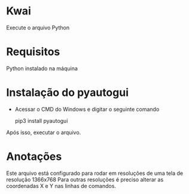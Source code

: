# Kwai
Execute o arquivo Python

# Requisitos
Python instalado na máquina

# Instalação do pyautogui
  - Acessar o CMD do Windows e digitar o seguinte comando
  
      pip3 install pyautogui
            
 Após isso, executar o arquivo.
  
  # Anotações
   Este arquivo está configurado para rodar em resoluções de uma tela de resolução 1366x768
   Para outras resoluções é preciso alterar as coordenadas X e Y nas linhas de comandos.
